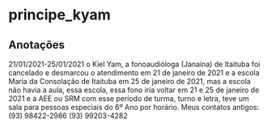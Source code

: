# principe_kyam
<h2>Anotações</h2>
21/01/2021-25/01/2021
o Kiel Yam, a fonoaudióloga (Janaína) de Itaituba foi cancelado e desmarcou o atendimento em 21 de janeiro de 2021 e a escola Maria da Consolação de Itaituba em 25 de janeiro de 2021, mas a escola não havia a aula, essa escola, essa fono iria voltar em 21 e 25 de janeiro de 2021 e a AEE ou SRM com esse período de turma, turno e letra, teve um sala para pessoas especiais do 6º Ano por horário.
Meus contatos antigos:
(93) 98422-2986
(93) 99203-4282
